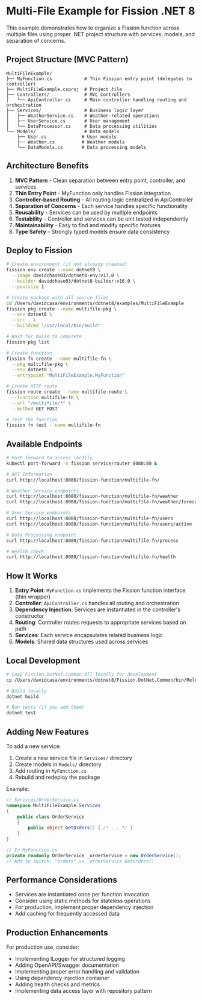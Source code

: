 # Multi-File Example for Fission .NET 8

This example demonstrates how to organize a Fission function across multiple files using proper .NET project structure with services, models, and separation of concerns.

## Project Structure (MVC Pattern)

```
MultiFileExample/
├── MyFunction.cs            # Thin Fission entry point (delegates to controller)
├── MultiFileExample.csproj  # Project file
├── Controllers/             # MVC Controllers
│   └── ApiController.cs     # Main controller handling routing and orchestration
├── Services/                # Business logic layer
│   ├── WeatherService.cs    # Weather-related operations
│   ├── UserService.cs       # User management
│   └── DataProcessor.cs     # Data processing utilities
└── Models/                  # Data models
    ├── User.cs             # User models
    ├── Weather.cs          # Weather models
    └── DataModels.cs       # Data processing models
```

## Architecture Benefits

1. **MVC Pattern** - Clean separation between entry point, controller, and services
2. **Thin Entry Point** - MyFunction only handles Fission integration
3. **Controller-based Routing** - All routing logic centralized in ApiController
4. **Separation of Concerns** - Each service handles specific functionality
5. **Reusability** - Services can be used by multiple endpoints
6. **Testability** - Controller and services can be unit tested independently
7. **Maintainability** - Easy to find and modify specific features
8. **Type Safety** - Strongly typed models ensure data consistency

## Deploy to Fission

```bash
# Create environment (if not already created)
fission env create --name dotnet8 \
  --image davidchase03/dotnet8-env:v17.0 \
  --builder davidchase03/dotnet8-builder:v16.0 \
  --poolsize 1

# Create package with all source files
cd /Users/davidcasa/environments/dotnet8/examples/MultiFileExample
fission pkg create --name multifile-pkg \
  --env dotnet8 \
  --src . \
  --buildcmd "/usr/local/bin/build"

# Wait for build to complete
fission pkg list

# Create function
fission fn create --name multifile-fn \
  --pkg multifile-pkg \
  --env dotnet8 \
  --entrypoint "MultiFileExample.MyFunction"

# Create HTTP route
fission route create --name multifile-route \
  --function multifile-fn \
  --url "/multifile/*" \
  --method GET POST

# Test the function
fission fn test --name multifile-fn
```

## Available Endpoints

```bash
# Port forward to access locally
kubectl port-forward -n fission service/router 8080:80 &

# API Information
curl http://localhost:8080/fission-function/multifile-fn/

# Weather Service endpoints
curl http://localhost:8080/fission-function/multifile-fn/weather
curl http://localhost:8080/fission-function/multifile-fn/weather/forecast

# User Service endpoints  
curl http://localhost:8080/fission-function/multifile-fn/users
curl http://localhost:8080/fission-function/multifile-fn/users/active

# Data Processing endpoint
curl http://localhost:8080/fission-function/multifile-fn/process

# Health check
curl http://localhost:8080/fission-function/multifile-fn/health
```

## How It Works

1. **Entry Point**: `MyFunction.cs` implements the Fission function interface (thin wrapper)
2. **Controller**: `ApiController.cs` handles all routing and orchestration
3. **Dependency Injection**: Services are instantiated in the controller's constructor
4. **Routing**: Controller routes requests to appropriate services based on path
5. **Services**: Each service encapsulates related business logic
6. **Models**: Shared data structures used across services

## Local Development

```bash
# Copy Fission.DotNet.Common.dll locally for development
cp /Users/davidcasa/environments/dotnet8/Fission.DotNet.Common/bin/Release/net8.0/Fission.DotNet.Common.dll ./

# Build locally
dotnet build

# Run tests (if you add them)
dotnet test
```

## Adding New Features

To add a new service:

1. Create a new service file in `Services/` directory
2. Create models in `Models/` directory
3. Add routing in `MyFunction.cs`
4. Rebuild and redeploy the package

Example:
```csharp
// Services/OrderService.cs
namespace MultiFileExample.Services
{
    public class OrderService
    {
        public object GetOrders() { /* ... */ }
    }
}

// In MyFunction.cs
private readonly OrderService _orderService = new OrderService();
// Add to switch: "orders" => _orderService.GetOrders()
```

## Performance Considerations

- Services are instantiated once per function invocation
- Consider using static methods for stateless operations
- For production, implement proper dependency injection
- Add caching for frequently accessed data

## Production Enhancements

For production use, consider:
- Implementing ILogger for structured logging
- Adding OpenAPI/Swagger documentation
- Implementing proper error handling and validation
- Using dependency injection container
- Adding health checks and metrics
- Implementing data access layer with repository pattern